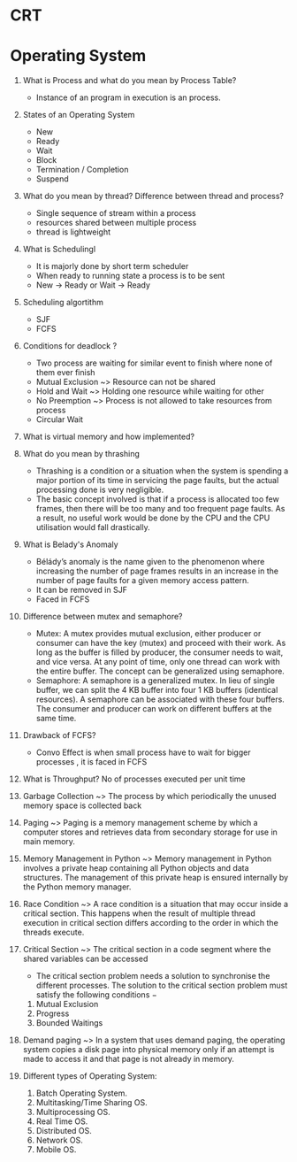 # CRT
# Operating System

1. What is Process and what do you mean by Process Table?
    * Instance of an program in execution is an process.
2. States of an Operating System
    * New
    * Ready
    * Wait
    * Block
    * Termination / Completion
    * Suspend
3. What do you mean by thread? Difference between thread and process?
    * Single sequence of stream within a process
    * resources shared between multiple process
    * thread is lightweight
4. What is Schedulingl
    * It is majorly done by short term scheduler 
    * When ready to running state a process is to be sent
    * New -> Ready or Wait -> Ready

5. Scheduling algortithm
    * SJF
    * FCFS

6. Conditions for deadlock ?
    * Two process are waiting for similar event to finish where none of them ever finish
    * Mutual Exclusion ~> Resource can not be shared
    * Hold and Wait ~> Holding one resource while waiting for other
    * No Preemption ~> Process is not allowed to take resources from process
    * Circular Wait
7. What is virtual memory and how implemented?

8. What do you mean by thrashing
    * Thrashing is a condition or a situation when the system is spending a major portion of its time in servicing the page faults, but the actual processing done is very negligible.
    * The basic concept involved is that if a process is allocated too few frames, then there will be too many and too frequent page faults. As a result, no useful work would be done by the CPU and the CPU utilisation would fall drastically.
9. What is Belady's Anomaly
    * Bélády’s anomaly is the name given to the phenomenon where increasing the number of page frames results in an increase in the number of page faults for a given memory access pattern.
    * It can be removed in SJF
    * Faced in FCFS
10. Difference between mutex and semaphore?
    * Mutex: A mutex provides mutual exclusion, either producer or consumer can have the key (mutex) and proceed with their work. As long as the buffer is filled by producer, the consumer needs to wait, and vice versa.
    At any point of time, only one thread can work with the entire buffer. The concept can be generalized using semaphore.
    * Semaphore: A semaphore is a generalized mutex. In lieu of single buffer, we can split the 4 KB buffer into four 1 KB buffers (identical resources). A semaphore can be associated with these four buffers. The consumer and producer can work on different buffers at the same time.
11. Drawback of FCFS?
    * Convo Effect is when small process have to wait for bigger processes , it is faced in FCFS

12. What is Throughput?
    No of processes executed per unit time

13. Garbage Collection ~> The process by which periodically the unused memory space is collected back

14. Paging ~> Paging is a memory management scheme by which a computer stores and retrieves data from secondary storage for use in main memory.

15. Memory Management in Python ~> Memory management in Python involves a private heap containing all Python objects and data structures. The management of this private heap is ensured internally by the Python memory manager.

16. Race Condition ~> A race condition is a situation that may occur inside a critical section. This happens when the result of multiple thread execution in critical section differs according to the order in which the threads execute.

16. Critical Section ~> The critical section in a code segment where the shared variables can be accessed
    * The critical section problem needs a solution to synchronise the different processes. The solution to the critical section problem must satisfy the following conditions −
    1. Mutual Exclusion
    2. Progress
    3. Bounded Waitings

17. Demand paging ~>  In a system that uses demand paging, the operating system copies a disk page into physical memory only if an attempt is made to access it and that page is not already in memory.

18. Different types of Operating System:
    1. Batch Operating System.
    2. Multitasking/Time Sharing OS.
    3. Multiprocessing OS.
    4. Real Time OS.
    5. Distributed OS.
    6. Network OS.
    7. Mobile OS.
